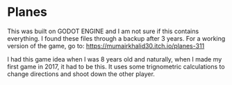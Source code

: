 # Planes

This was built on GODOT ENGINE and I am not sure if this contains everything. I found these files through a backup after 3 years.
For a working version of the game, go to: https://mumairkhalid30.itch.io/planes-311

I had this game idea when I was 8 years old and naturally, when I made my first game in 2017, it had to be this. It uses some trignometric calculations to change directions and shoot down the other player. 

